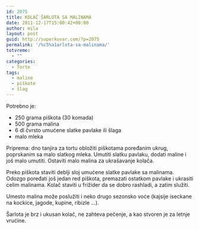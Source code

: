 ```yaml
---
id: 2075
title: KOLAČ ŠARLOTA SA MALINAMA
date: 2011-12-17T15:00:42+00:00
author: mila
layout: post
guid: http://superkuvar.com/?p=2075
permalink: '/%c5%a1arlota-sa-malinama/'
totvreme:
  - ""
categories:
  - Torte
tags:
  - maline
  - piškote
  - šlag
---
```

Potrebno je:

  * 250 grama piškota (30 komada)
  * 500 grama malina
  * 6 dl čvrsto umućene slatke pavlake ili šlaga
  * malo mleka

Priprema: dno tanjira za tortu obložiti piškotama poređanim ukrug, poprskanim sa malo slatkog mleka. Umutiti slatku pavlaku, dodati maline i još malo umutiti. Ostaviti malo malina za ukrašavanje kolača.

Preko piškota staviti deblji sloj umućene slatke pavlake sa malinama. Odozgo poređati još jedan red piškota, premazati ostatkom pavlake i ukrasiti celim malinama. Kolač staviti u frižider da se dobro rashladi, a zatim služiti.

Umesto malina može poslužiti i neko drugo sezonsko voće (kajsije iseckane na kockice, jagode, kupine, ribizle &#8230;).

Šarlota je brz i ukusan kolač, ne zahteva pečenje, a kao stvoren je za letnje vrućine.
